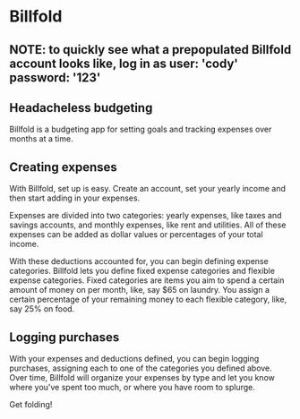 # Billfold

## NOTE: to quickly see what a prepopulated Billfold account looks like, log in as user: 'cody' password: '123'

## Headacheless budgeting

Billfold is a budgeting app for setting goals and tracking expenses over months at a time.

## Creating expenses

With Billfold, set up is easy. Create an account, set your yearly income and then start adding in your expenses.

Expenses are divided into two categories: yearly expenses, like taxes and savings accounts, and monthly expenses, like rent and utilities. All of these expenses can be added as dollar values or percentages of your total income.

With these deductions accounted for, you can begin defining expense categories. Billfold lets you define fixed expense categories and flexible expense categories. Fixed categories are items you aim to spend a certain amount of money on per month, like, say $65 on laundry. You assign a certain percentage of your remaining money to each flexible category, like, say 25% on food.

## Logging purchases

With your expenses and deductions defined, you can begin logging purchases, assigning each to one of the categories you defined above. Over time, Billfold will organize your expenses by type and let you know where you've spent too much, or where you have room to splurge.

Get folding!
